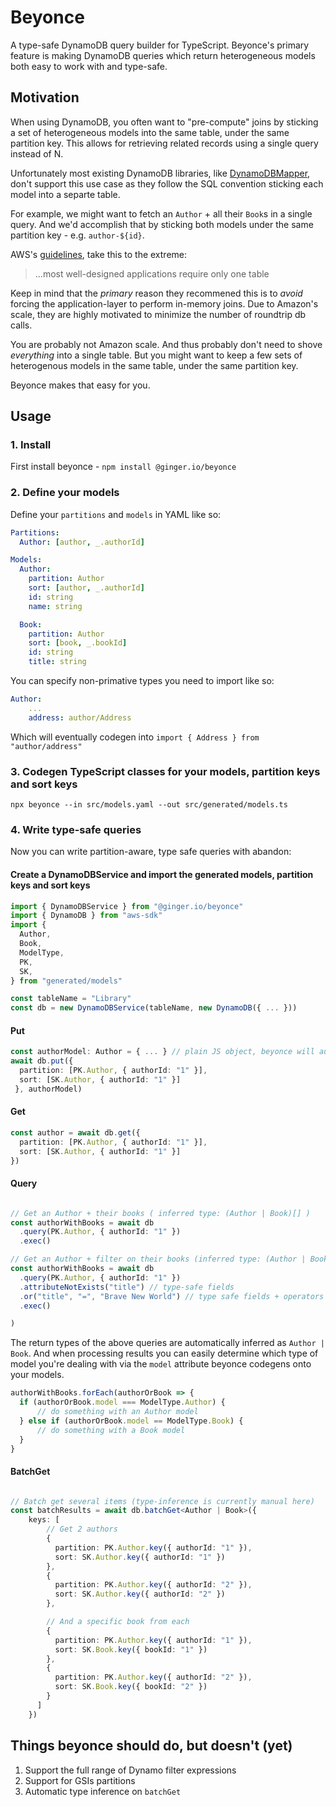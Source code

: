 # Beyonce

A type-safe DynamoDB query builder for TypeScript. Beyonce's primary feature is making DynamoDB queries which return heterogeneous models both easy to
work with and type-safe.

## Motivation

When using DynamoDB, you often want to "pre-compute" joins by sticking a set of heterogeneous models into the same table, under the same partition key.
This allows for retrieving related records using a single query instead of N.

Unfortunately most existing DynamoDB libraries, like [DynamoDBMapper](https://github.com/awslabs/dynamodb-data-mapper-js), don't support this
use case as they follow the SQL convention sticking each model into a separte table.

For example, we might want to fetch an `Author` + all their `Book`s in a single query. And we'd accomplish that by sticking both models
under the same partition key - e.g. `author-${id}`.

AWS's [guidelines](https://docs.aws.amazon.com/amazondynamodb/latest/developerguide/bp-general-nosql-design.html), take this to the extreme:

> ...most well-designed applications require only one table

Keep in mind that the _primary_ reason they recommened this is to _avoid_ forcing the application-layer to perform in-memory joins. Due to Amazon's scale, they are
highly motivated to minimize the number of roundtrip db calls.

You are probably not Amazon scale. And thus probably don't need to shove _everything_ into a single table. But you might want to
keep a few sets of heterogenous models in the same table, under the same partition key.

Beyonce makes that easy for you.

## Usage

### 1. Install

First install beyonce - `npm install @ginger.io/beyonce`

### 2. Define your models

Define your `partitions` and `models` in YAML like so:

```YAML
Partitions:
  Author: [author, _.authorId]

Models:
  Author:
    partition: Author
    sort: [author, _.authorId]
    id: string
    name: string

  Book:
    partition: Author
    sort: [book, _.bookId]
    id: string
    title: string
```

You can specify non-primative types you need to import like so:

```YAML
Author:
    ...
    address: author/Address

```

Which will eventually codegen into `import { Address } from "author/address"`

### 3. Codegen TypeScript classes for your models, partition keys and sort keys

`npx beyonce --in src/models.yaml --out src/generated/models.ts`

### 4. Write type-safe queries

Now you can write partition-aware, type safe queries with abandon:

#### Create a DynamoDBService and import the generated models, partition keys and sort keys

```TypeScript
import { DynamoDBService } from "@ginger.io/beyonce"
import { DynamoDB } from "aws-sdk"
import {
  Author,
  Book,
  ModelType,
  PK,
  SK,
} from "generated/models"

const tableName = "Library"
const db = new DynamoDBService(tableName, new DynamoDB({ ... }))
```

#### Put

```TypeScript
const authorModel: Author = { ... } // plain JS object, beyonce will auto-map the types for you
await db.put({
  partition: [PK.Author, { authorId: "1" }],
  sort: [SK.Author, { authorId: "1" }]
 }, authorModel)

```

#### Get

```TypeScript
const author = await db.get({
  partition: [PK.Author, { authorId: "1" }],
  sort: [SK.Author, { authorId: "1" }]
})
```

#### Query

```TypeScript

// Get an Author + their books ( inferred type: (Author | Book)[] )
const authorWithBooks = await db
  .query(PK.Author, { authorId: "1" })
  .exec()

// Get an Author + filter on their books (inferred type: (Author | Book)[] )
const authorWithBooks = await db
  .query(PK.Author, { authorId: "1" })
  .attributeNotExists("title") // type-safe fields
  .or("title", "=", "Brave New World") // type safe fields + operators
  .exec()

)
```

The return types of the above queries are automatically inferred as `Author | Book`. And when processing
results you can easily determine which type of model you're dealing with via the `model` attribute beyonce
codegens onto your models.

```TypeScript
authorWithBooks.forEach(authorOrBook => {
  if (authorOrBook.model === ModelType.Author) {
      // do something with an Author model
  } else if (authorOrBook.model == ModelType.Book) {
      // do something with a Book model
  }
}
```

#### BatchGet

```TypeScript

// Batch get several items (type-inference is currently manual here)
const batchResults = await db.batchGet<Author | Book>({
    keys: [
        // Get 2 authors
        {
          partition: PK.Author.key({ authorId: "1" }),
          sort: SK.Author.key({ authorId: "1" })
        },
        {
          partition: PK.Author.key({ authorId: "2" }),
          sort: SK.Author.key({ authorId: "2" })
        },

        // And a specific book from each
        {
          partition: PK.Author.key({ authorId: "1" }),
          sort: SK.Book.key({ bookId: "1" })
        },
        {
          partition: PK.Author.key({ authorId: "2" }),
          sort: SK.Book.key({ bookId: "2" })
        }
      ]
    })
```

## Things beyonce should do, but doesn't (yet)

1. Support the full range of Dynamo filter expressions
2. Support for GSIs partitions
3. Automatic type inference on `batchGet`
